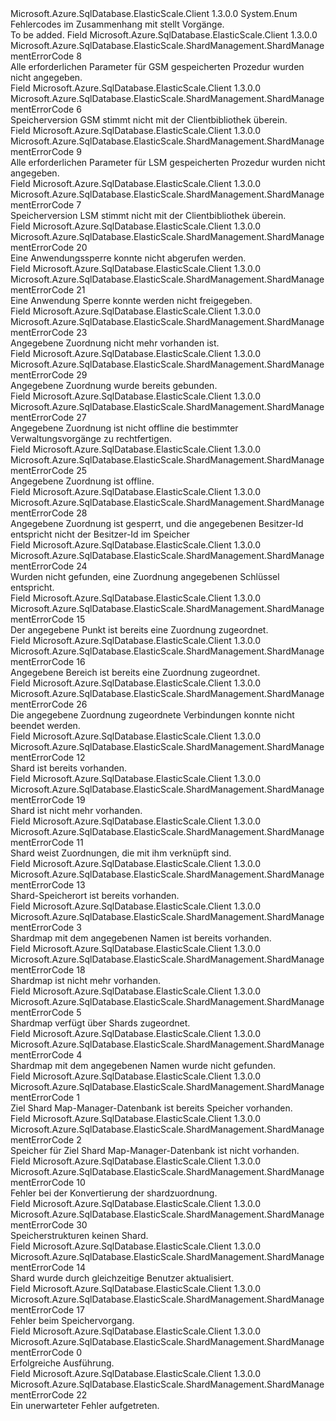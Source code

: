 <Type Name="ShardManagementErrorCode" FullName="Microsoft.Azure.SqlDatabase.ElasticScale.ShardManagement.ShardManagementErrorCode">
  <TypeSignature Language="C#" Value="public enum ShardManagementErrorCode" />
  <TypeSignature Language="ILAsm" Value=".class public auto ansi sealed ShardManagementErrorCode extends System.Enum" />
  <TypeSignature Language="DocId" Value="T:Microsoft.Azure.SqlDatabase.ElasticScale.ShardManagement.ShardManagementErrorCode" />
  <TypeSignature Language="VB.NET" Value="Public Enum ShardManagementErrorCode" />
  <TypeSignature Language="F#" Value="type ShardManagementErrorCode = " />
  <AssemblyInfo>
    <AssemblyName>Microsoft.Azure.SqlDatabase.ElasticScale.Client</AssemblyName>
    <AssemblyVersion>1.3.0.0</AssemblyVersion>
  </AssemblyInfo>
  <Base>
    <BaseTypeName>System.Enum</BaseTypeName>
  </Base>
  <Docs>
    <summary>
            Fehlercodes im Zusammenhang mit stellt <see cref="T:Microsoft.Azure.SqlDatabase.ElasticScale.ShardManagement.ShardMapManager" /> Vorgänge.
            </summary>
    <remarks>To be added.</remarks>
  </Docs>
  <Members>
    <Member MemberName="GlobalStoreOperationInsufficientParameters">
      <MemberSignature Language="C#" Value="GlobalStoreOperationInsufficientParameters" />
      <MemberSignature Language="ILAsm" Value=".field public static literal valuetype Microsoft.Azure.SqlDatabase.ElasticScale.ShardManagement.ShardManagementErrorCode GlobalStoreOperationInsufficientParameters = int32(8)" />
      <MemberSignature Language="DocId" Value="F:Microsoft.Azure.SqlDatabase.ElasticScale.ShardManagement.ShardManagementErrorCode.GlobalStoreOperationInsufficientParameters" />
      <MemberSignature Language="VB.NET" Value="GlobalStoreOperationInsufficientParameters" />
      <MemberSignature Language="F#" Value="GlobalStoreOperationInsufficientParameters = 8" Usage="Microsoft.Azure.SqlDatabase.ElasticScale.ShardManagement.ShardManagementErrorCode.GlobalStoreOperationInsufficientParameters" />
      <MemberType>Field</MemberType>
      <AssemblyInfo>
        <AssemblyName>Microsoft.Azure.SqlDatabase.ElasticScale.Client</AssemblyName>
        <AssemblyVersion>1.3.0.0</AssemblyVersion>
      </AssemblyInfo>
      <ReturnValue>
        <ReturnType>Microsoft.Azure.SqlDatabase.ElasticScale.ShardManagement.ShardManagementErrorCode</ReturnType>
      </ReturnValue>
      <MemberValue>8</MemberValue>
      <Docs>
        <summary>
            Alle erforderlichen Parameter für GSM gespeicherten Prozedur wurden nicht angegeben.
            </summary>
      </Docs>
    </Member>
    <Member MemberName="GlobalStoreVersionMismatch">
      <MemberSignature Language="C#" Value="GlobalStoreVersionMismatch" />
      <MemberSignature Language="ILAsm" Value=".field public static literal valuetype Microsoft.Azure.SqlDatabase.ElasticScale.ShardManagement.ShardManagementErrorCode GlobalStoreVersionMismatch = int32(6)" />
      <MemberSignature Language="DocId" Value="F:Microsoft.Azure.SqlDatabase.ElasticScale.ShardManagement.ShardManagementErrorCode.GlobalStoreVersionMismatch" />
      <MemberSignature Language="VB.NET" Value="GlobalStoreVersionMismatch" />
      <MemberSignature Language="F#" Value="GlobalStoreVersionMismatch = 6" Usage="Microsoft.Azure.SqlDatabase.ElasticScale.ShardManagement.ShardManagementErrorCode.GlobalStoreVersionMismatch" />
      <MemberType>Field</MemberType>
      <AssemblyInfo>
        <AssemblyName>Microsoft.Azure.SqlDatabase.ElasticScale.Client</AssemblyName>
        <AssemblyVersion>1.3.0.0</AssemblyVersion>
      </AssemblyInfo>
      <ReturnValue>
        <ReturnType>Microsoft.Azure.SqlDatabase.ElasticScale.ShardManagement.ShardManagementErrorCode</ReturnType>
      </ReturnValue>
      <MemberValue>6</MemberValue>
      <Docs>
        <summary>
            Speicherversion GSM stimmt nicht mit der Clientbibliothek überein.
            </summary>
      </Docs>
    </Member>
    <Member MemberName="LocalStoreOperationInsufficientParameters">
      <MemberSignature Language="C#" Value="LocalStoreOperationInsufficientParameters" />
      <MemberSignature Language="ILAsm" Value=".field public static literal valuetype Microsoft.Azure.SqlDatabase.ElasticScale.ShardManagement.ShardManagementErrorCode LocalStoreOperationInsufficientParameters = int32(9)" />
      <MemberSignature Language="DocId" Value="F:Microsoft.Azure.SqlDatabase.ElasticScale.ShardManagement.ShardManagementErrorCode.LocalStoreOperationInsufficientParameters" />
      <MemberSignature Language="VB.NET" Value="LocalStoreOperationInsufficientParameters" />
      <MemberSignature Language="F#" Value="LocalStoreOperationInsufficientParameters = 9" Usage="Microsoft.Azure.SqlDatabase.ElasticScale.ShardManagement.ShardManagementErrorCode.LocalStoreOperationInsufficientParameters" />
      <MemberType>Field</MemberType>
      <AssemblyInfo>
        <AssemblyName>Microsoft.Azure.SqlDatabase.ElasticScale.Client</AssemblyName>
        <AssemblyVersion>1.3.0.0</AssemblyVersion>
      </AssemblyInfo>
      <ReturnValue>
        <ReturnType>Microsoft.Azure.SqlDatabase.ElasticScale.ShardManagement.ShardManagementErrorCode</ReturnType>
      </ReturnValue>
      <MemberValue>9</MemberValue>
      <Docs>
        <summary>
            Alle erforderlichen Parameter für LSM gespeicherten Prozedur wurden nicht angegeben.
            </summary>
      </Docs>
    </Member>
    <Member MemberName="LocalStoreVersionMismatch">
      <MemberSignature Language="C#" Value="LocalStoreVersionMismatch" />
      <MemberSignature Language="ILAsm" Value=".field public static literal valuetype Microsoft.Azure.SqlDatabase.ElasticScale.ShardManagement.ShardManagementErrorCode LocalStoreVersionMismatch = int32(7)" />
      <MemberSignature Language="DocId" Value="F:Microsoft.Azure.SqlDatabase.ElasticScale.ShardManagement.ShardManagementErrorCode.LocalStoreVersionMismatch" />
      <MemberSignature Language="VB.NET" Value="LocalStoreVersionMismatch" />
      <MemberSignature Language="F#" Value="LocalStoreVersionMismatch = 7" Usage="Microsoft.Azure.SqlDatabase.ElasticScale.ShardManagement.ShardManagementErrorCode.LocalStoreVersionMismatch" />
      <MemberType>Field</MemberType>
      <AssemblyInfo>
        <AssemblyName>Microsoft.Azure.SqlDatabase.ElasticScale.Client</AssemblyName>
        <AssemblyVersion>1.3.0.0</AssemblyVersion>
      </AssemblyInfo>
      <ReturnValue>
        <ReturnType>Microsoft.Azure.SqlDatabase.ElasticScale.ShardManagement.ShardManagementErrorCode</ReturnType>
      </ReturnValue>
      <MemberValue>7</MemberValue>
      <Docs>
        <summary>
            Speicherversion LSM stimmt nicht mit der Clientbibliothek überein.
            </summary>
      </Docs>
    </Member>
    <Member MemberName="LockNotAcquired">
      <MemberSignature Language="C#" Value="LockNotAcquired" />
      <MemberSignature Language="ILAsm" Value=".field public static literal valuetype Microsoft.Azure.SqlDatabase.ElasticScale.ShardManagement.ShardManagementErrorCode LockNotAcquired = int32(20)" />
      <MemberSignature Language="DocId" Value="F:Microsoft.Azure.SqlDatabase.ElasticScale.ShardManagement.ShardManagementErrorCode.LockNotAcquired" />
      <MemberSignature Language="VB.NET" Value="LockNotAcquired" />
      <MemberSignature Language="F#" Value="LockNotAcquired = 20" Usage="Microsoft.Azure.SqlDatabase.ElasticScale.ShardManagement.ShardManagementErrorCode.LockNotAcquired" />
      <MemberType>Field</MemberType>
      <AssemblyInfo>
        <AssemblyName>Microsoft.Azure.SqlDatabase.ElasticScale.Client</AssemblyName>
        <AssemblyVersion>1.3.0.0</AssemblyVersion>
      </AssemblyInfo>
      <ReturnValue>
        <ReturnType>Microsoft.Azure.SqlDatabase.ElasticScale.ShardManagement.ShardManagementErrorCode</ReturnType>
      </ReturnValue>
      <MemberValue>20</MemberValue>
      <Docs>
        <summary>
            Eine Anwendungssperre konnte nicht abgerufen werden.
            </summary>
      </Docs>
    </Member>
    <Member MemberName="LockNotReleased">
      <MemberSignature Language="C#" Value="LockNotReleased" />
      <MemberSignature Language="ILAsm" Value=".field public static literal valuetype Microsoft.Azure.SqlDatabase.ElasticScale.ShardManagement.ShardManagementErrorCode LockNotReleased = int32(21)" />
      <MemberSignature Language="DocId" Value="F:Microsoft.Azure.SqlDatabase.ElasticScale.ShardManagement.ShardManagementErrorCode.LockNotReleased" />
      <MemberSignature Language="VB.NET" Value="LockNotReleased" />
      <MemberSignature Language="F#" Value="LockNotReleased = 21" Usage="Microsoft.Azure.SqlDatabase.ElasticScale.ShardManagement.ShardManagementErrorCode.LockNotReleased" />
      <MemberType>Field</MemberType>
      <AssemblyInfo>
        <AssemblyName>Microsoft.Azure.SqlDatabase.ElasticScale.Client</AssemblyName>
        <AssemblyVersion>1.3.0.0</AssemblyVersion>
      </AssemblyInfo>
      <ReturnValue>
        <ReturnType>Microsoft.Azure.SqlDatabase.ElasticScale.ShardManagement.ShardManagementErrorCode</ReturnType>
      </ReturnValue>
      <MemberValue>21</MemberValue>
      <Docs>
        <summary>
            Eine Anwendung Sperre konnte werden nicht freigegeben. 
            </summary>
      </Docs>
    </Member>
    <Member MemberName="MappingDoesNotExist">
      <MemberSignature Language="C#" Value="MappingDoesNotExist" />
      <MemberSignature Language="ILAsm" Value=".field public static literal valuetype Microsoft.Azure.SqlDatabase.ElasticScale.ShardManagement.ShardManagementErrorCode MappingDoesNotExist = int32(23)" />
      <MemberSignature Language="DocId" Value="F:Microsoft.Azure.SqlDatabase.ElasticScale.ShardManagement.ShardManagementErrorCode.MappingDoesNotExist" />
      <MemberSignature Language="VB.NET" Value="MappingDoesNotExist" />
      <MemberSignature Language="F#" Value="MappingDoesNotExist = 23" Usage="Microsoft.Azure.SqlDatabase.ElasticScale.ShardManagement.ShardManagementErrorCode.MappingDoesNotExist" />
      <MemberType>Field</MemberType>
      <AssemblyInfo>
        <AssemblyName>Microsoft.Azure.SqlDatabase.ElasticScale.Client</AssemblyName>
        <AssemblyVersion>1.3.0.0</AssemblyVersion>
      </AssemblyInfo>
      <ReturnValue>
        <ReturnType>Microsoft.Azure.SqlDatabase.ElasticScale.ShardManagement.ShardManagementErrorCode</ReturnType>
      </ReturnValue>
      <MemberValue>23</MemberValue>
      <Docs>
        <summary>
            Angegebene Zuordnung nicht mehr vorhanden ist.
            </summary>
      </Docs>
    </Member>
    <Member MemberName="MappingIsAlreadyLocked">
      <MemberSignature Language="C#" Value="MappingIsAlreadyLocked" />
      <MemberSignature Language="ILAsm" Value=".field public static literal valuetype Microsoft.Azure.SqlDatabase.ElasticScale.ShardManagement.ShardManagementErrorCode MappingIsAlreadyLocked = int32(29)" />
      <MemberSignature Language="DocId" Value="F:Microsoft.Azure.SqlDatabase.ElasticScale.ShardManagement.ShardManagementErrorCode.MappingIsAlreadyLocked" />
      <MemberSignature Language="VB.NET" Value="MappingIsAlreadyLocked" />
      <MemberSignature Language="F#" Value="MappingIsAlreadyLocked = 29" Usage="Microsoft.Azure.SqlDatabase.ElasticScale.ShardManagement.ShardManagementErrorCode.MappingIsAlreadyLocked" />
      <MemberType>Field</MemberType>
      <AssemblyInfo>
        <AssemblyName>Microsoft.Azure.SqlDatabase.ElasticScale.Client</AssemblyName>
        <AssemblyVersion>1.3.0.0</AssemblyVersion>
      </AssemblyInfo>
      <ReturnValue>
        <ReturnType>Microsoft.Azure.SqlDatabase.ElasticScale.ShardManagement.ShardManagementErrorCode</ReturnType>
      </ReturnValue>
      <MemberValue>29</MemberValue>
      <Docs>
        <summary>
            Angegebene Zuordnung wurde bereits gebunden.
            </summary>
      </Docs>
    </Member>
    <Member MemberName="MappingIsNotOffline">
      <MemberSignature Language="C#" Value="MappingIsNotOffline" />
      <MemberSignature Language="ILAsm" Value=".field public static literal valuetype Microsoft.Azure.SqlDatabase.ElasticScale.ShardManagement.ShardManagementErrorCode MappingIsNotOffline = int32(27)" />
      <MemberSignature Language="DocId" Value="F:Microsoft.Azure.SqlDatabase.ElasticScale.ShardManagement.ShardManagementErrorCode.MappingIsNotOffline" />
      <MemberSignature Language="VB.NET" Value="MappingIsNotOffline" />
      <MemberSignature Language="F#" Value="MappingIsNotOffline = 27" Usage="Microsoft.Azure.SqlDatabase.ElasticScale.ShardManagement.ShardManagementErrorCode.MappingIsNotOffline" />
      <MemberType>Field</MemberType>
      <AssemblyInfo>
        <AssemblyName>Microsoft.Azure.SqlDatabase.ElasticScale.Client</AssemblyName>
        <AssemblyVersion>1.3.0.0</AssemblyVersion>
      </AssemblyInfo>
      <ReturnValue>
        <ReturnType>Microsoft.Azure.SqlDatabase.ElasticScale.ShardManagement.ShardManagementErrorCode</ReturnType>
      </ReturnValue>
      <MemberValue>27</MemberValue>
      <Docs>
        <summary>
            Angegebene Zuordnung ist nicht offline die bestimmter Verwaltungsvorgänge zu rechtfertigen.
            </summary>
      </Docs>
    </Member>
    <Member MemberName="MappingIsOffline">
      <MemberSignature Language="C#" Value="MappingIsOffline" />
      <MemberSignature Language="ILAsm" Value=".field public static literal valuetype Microsoft.Azure.SqlDatabase.ElasticScale.ShardManagement.ShardManagementErrorCode MappingIsOffline = int32(25)" />
      <MemberSignature Language="DocId" Value="F:Microsoft.Azure.SqlDatabase.ElasticScale.ShardManagement.ShardManagementErrorCode.MappingIsOffline" />
      <MemberSignature Language="VB.NET" Value="MappingIsOffline" />
      <MemberSignature Language="F#" Value="MappingIsOffline = 25" Usage="Microsoft.Azure.SqlDatabase.ElasticScale.ShardManagement.ShardManagementErrorCode.MappingIsOffline" />
      <MemberType>Field</MemberType>
      <AssemblyInfo>
        <AssemblyName>Microsoft.Azure.SqlDatabase.ElasticScale.Client</AssemblyName>
        <AssemblyVersion>1.3.0.0</AssemblyVersion>
      </AssemblyInfo>
      <ReturnValue>
        <ReturnType>Microsoft.Azure.SqlDatabase.ElasticScale.ShardManagement.ShardManagementErrorCode</ReturnType>
      </ReturnValue>
      <MemberValue>25</MemberValue>
      <Docs>
        <summary>
            Angegebene Zuordnung ist offline.
            </summary>
      </Docs>
    </Member>
    <Member MemberName="MappingLockOwnerIdDoesNotMatch">
      <MemberSignature Language="C#" Value="MappingLockOwnerIdDoesNotMatch" />
      <MemberSignature Language="ILAsm" Value=".field public static literal valuetype Microsoft.Azure.SqlDatabase.ElasticScale.ShardManagement.ShardManagementErrorCode MappingLockOwnerIdDoesNotMatch = int32(28)" />
      <MemberSignature Language="DocId" Value="F:Microsoft.Azure.SqlDatabase.ElasticScale.ShardManagement.ShardManagementErrorCode.MappingLockOwnerIdDoesNotMatch" />
      <MemberSignature Language="VB.NET" Value="MappingLockOwnerIdDoesNotMatch" />
      <MemberSignature Language="F#" Value="MappingLockOwnerIdDoesNotMatch = 28" Usage="Microsoft.Azure.SqlDatabase.ElasticScale.ShardManagement.ShardManagementErrorCode.MappingLockOwnerIdDoesNotMatch" />
      <MemberType>Field</MemberType>
      <AssemblyInfo>
        <AssemblyName>Microsoft.Azure.SqlDatabase.ElasticScale.Client</AssemblyName>
        <AssemblyVersion>1.3.0.0</AssemblyVersion>
      </AssemblyInfo>
      <ReturnValue>
        <ReturnType>Microsoft.Azure.SqlDatabase.ElasticScale.ShardManagement.ShardManagementErrorCode</ReturnType>
      </ReturnValue>
      <MemberValue>28</MemberValue>
      <Docs>
        <summary>
            Angegebene Zuordnung ist gesperrt, und die angegebenen Besitzer-Id entspricht nicht der Besitzer-Id im Speicher
            </summary>
      </Docs>
    </Member>
    <Member MemberName="MappingNotFoundForKey">
      <MemberSignature Language="C#" Value="MappingNotFoundForKey" />
      <MemberSignature Language="ILAsm" Value=".field public static literal valuetype Microsoft.Azure.SqlDatabase.ElasticScale.ShardManagement.ShardManagementErrorCode MappingNotFoundForKey = int32(24)" />
      <MemberSignature Language="DocId" Value="F:Microsoft.Azure.SqlDatabase.ElasticScale.ShardManagement.ShardManagementErrorCode.MappingNotFoundForKey" />
      <MemberSignature Language="VB.NET" Value="MappingNotFoundForKey" />
      <MemberSignature Language="F#" Value="MappingNotFoundForKey = 24" Usage="Microsoft.Azure.SqlDatabase.ElasticScale.ShardManagement.ShardManagementErrorCode.MappingNotFoundForKey" />
      <MemberType>Field</MemberType>
      <AssemblyInfo>
        <AssemblyName>Microsoft.Azure.SqlDatabase.ElasticScale.Client</AssemblyName>
        <AssemblyVersion>1.3.0.0</AssemblyVersion>
      </AssemblyInfo>
      <ReturnValue>
        <ReturnType>Microsoft.Azure.SqlDatabase.ElasticScale.ShardManagement.ShardManagementErrorCode</ReturnType>
      </ReturnValue>
      <MemberValue>24</MemberValue>
      <Docs>
        <summary>
            Wurden nicht gefunden, eine Zuordnung angegebenen Schlüssel entspricht.
            </summary>
      </Docs>
    </Member>
    <Member MemberName="MappingPointAlreadyMapped">
      <MemberSignature Language="C#" Value="MappingPointAlreadyMapped" />
      <MemberSignature Language="ILAsm" Value=".field public static literal valuetype Microsoft.Azure.SqlDatabase.ElasticScale.ShardManagement.ShardManagementErrorCode MappingPointAlreadyMapped = int32(15)" />
      <MemberSignature Language="DocId" Value="F:Microsoft.Azure.SqlDatabase.ElasticScale.ShardManagement.ShardManagementErrorCode.MappingPointAlreadyMapped" />
      <MemberSignature Language="VB.NET" Value="MappingPointAlreadyMapped" />
      <MemberSignature Language="F#" Value="MappingPointAlreadyMapped = 15" Usage="Microsoft.Azure.SqlDatabase.ElasticScale.ShardManagement.ShardManagementErrorCode.MappingPointAlreadyMapped" />
      <MemberType>Field</MemberType>
      <AssemblyInfo>
        <AssemblyName>Microsoft.Azure.SqlDatabase.ElasticScale.Client</AssemblyName>
        <AssemblyVersion>1.3.0.0</AssemblyVersion>
      </AssemblyInfo>
      <ReturnValue>
        <ReturnType>Microsoft.Azure.SqlDatabase.ElasticScale.ShardManagement.ShardManagementErrorCode</ReturnType>
      </ReturnValue>
      <MemberValue>15</MemberValue>
      <Docs>
        <summary>
            Der angegebene Punkt ist bereits eine Zuordnung zugeordnet.
            </summary>
      </Docs>
    </Member>
    <Member MemberName="MappingRangeAlreadyMapped">
      <MemberSignature Language="C#" Value="MappingRangeAlreadyMapped" />
      <MemberSignature Language="ILAsm" Value=".field public static literal valuetype Microsoft.Azure.SqlDatabase.ElasticScale.ShardManagement.ShardManagementErrorCode MappingRangeAlreadyMapped = int32(16)" />
      <MemberSignature Language="DocId" Value="F:Microsoft.Azure.SqlDatabase.ElasticScale.ShardManagement.ShardManagementErrorCode.MappingRangeAlreadyMapped" />
      <MemberSignature Language="VB.NET" Value="MappingRangeAlreadyMapped" />
      <MemberSignature Language="F#" Value="MappingRangeAlreadyMapped = 16" Usage="Microsoft.Azure.SqlDatabase.ElasticScale.ShardManagement.ShardManagementErrorCode.MappingRangeAlreadyMapped" />
      <MemberType>Field</MemberType>
      <AssemblyInfo>
        <AssemblyName>Microsoft.Azure.SqlDatabase.ElasticScale.Client</AssemblyName>
        <AssemblyVersion>1.3.0.0</AssemblyVersion>
      </AssemblyInfo>
      <ReturnValue>
        <ReturnType>Microsoft.Azure.SqlDatabase.ElasticScale.ShardManagement.ShardManagementErrorCode</ReturnType>
      </ReturnValue>
      <MemberValue>16</MemberValue>
      <Docs>
        <summary>
            Angegebene Bereich ist bereits eine Zuordnung zugeordnet.
            </summary>
      </Docs>
    </Member>
    <Member MemberName="MappingsKillConnectionFailure">
      <MemberSignature Language="C#" Value="MappingsKillConnectionFailure" />
      <MemberSignature Language="ILAsm" Value=".field public static literal valuetype Microsoft.Azure.SqlDatabase.ElasticScale.ShardManagement.ShardManagementErrorCode MappingsKillConnectionFailure = int32(26)" />
      <MemberSignature Language="DocId" Value="F:Microsoft.Azure.SqlDatabase.ElasticScale.ShardManagement.ShardManagementErrorCode.MappingsKillConnectionFailure" />
      <MemberSignature Language="VB.NET" Value="MappingsKillConnectionFailure" />
      <MemberSignature Language="F#" Value="MappingsKillConnectionFailure = 26" Usage="Microsoft.Azure.SqlDatabase.ElasticScale.ShardManagement.ShardManagementErrorCode.MappingsKillConnectionFailure" />
      <MemberType>Field</MemberType>
      <AssemblyInfo>
        <AssemblyName>Microsoft.Azure.SqlDatabase.ElasticScale.Client</AssemblyName>
        <AssemblyVersion>1.3.0.0</AssemblyVersion>
      </AssemblyInfo>
      <ReturnValue>
        <ReturnType>Microsoft.Azure.SqlDatabase.ElasticScale.ShardManagement.ShardManagementErrorCode</ReturnType>
      </ReturnValue>
      <MemberValue>26</MemberValue>
      <Docs>
        <summary>
            Die angegebene Zuordnung zugeordnete Verbindungen konnte nicht beendet werden.
            </summary>
      </Docs>
    </Member>
    <Member MemberName="ShardAlreadyExists">
      <MemberSignature Language="C#" Value="ShardAlreadyExists" />
      <MemberSignature Language="ILAsm" Value=".field public static literal valuetype Microsoft.Azure.SqlDatabase.ElasticScale.ShardManagement.ShardManagementErrorCode ShardAlreadyExists = int32(12)" />
      <MemberSignature Language="DocId" Value="F:Microsoft.Azure.SqlDatabase.ElasticScale.ShardManagement.ShardManagementErrorCode.ShardAlreadyExists" />
      <MemberSignature Language="VB.NET" Value="ShardAlreadyExists" />
      <MemberSignature Language="F#" Value="ShardAlreadyExists = 12" Usage="Microsoft.Azure.SqlDatabase.ElasticScale.ShardManagement.ShardManagementErrorCode.ShardAlreadyExists" />
      <MemberType>Field</MemberType>
      <AssemblyInfo>
        <AssemblyName>Microsoft.Azure.SqlDatabase.ElasticScale.Client</AssemblyName>
        <AssemblyVersion>1.3.0.0</AssemblyVersion>
      </AssemblyInfo>
      <ReturnValue>
        <ReturnType>Microsoft.Azure.SqlDatabase.ElasticScale.ShardManagement.ShardManagementErrorCode</ReturnType>
      </ReturnValue>
      <MemberValue>12</MemberValue>
      <Docs>
        <summary>
            Shard ist bereits vorhanden.
            </summary>
      </Docs>
    </Member>
    <Member MemberName="ShardDoesNotExist">
      <MemberSignature Language="C#" Value="ShardDoesNotExist" />
      <MemberSignature Language="ILAsm" Value=".field public static literal valuetype Microsoft.Azure.SqlDatabase.ElasticScale.ShardManagement.ShardManagementErrorCode ShardDoesNotExist = int32(19)" />
      <MemberSignature Language="DocId" Value="F:Microsoft.Azure.SqlDatabase.ElasticScale.ShardManagement.ShardManagementErrorCode.ShardDoesNotExist" />
      <MemberSignature Language="VB.NET" Value="ShardDoesNotExist" />
      <MemberSignature Language="F#" Value="ShardDoesNotExist = 19" Usage="Microsoft.Azure.SqlDatabase.ElasticScale.ShardManagement.ShardManagementErrorCode.ShardDoesNotExist" />
      <MemberType>Field</MemberType>
      <AssemblyInfo>
        <AssemblyName>Microsoft.Azure.SqlDatabase.ElasticScale.Client</AssemblyName>
        <AssemblyVersion>1.3.0.0</AssemblyVersion>
      </AssemblyInfo>
      <ReturnValue>
        <ReturnType>Microsoft.Azure.SqlDatabase.ElasticScale.ShardManagement.ShardManagementErrorCode</ReturnType>
      </ReturnValue>
      <MemberValue>19</MemberValue>
      <Docs>
        <summary>
            Shard ist nicht mehr vorhanden.
            </summary>
      </Docs>
    </Member>
    <Member MemberName="ShardHasMappings">
      <MemberSignature Language="C#" Value="ShardHasMappings" />
      <MemberSignature Language="ILAsm" Value=".field public static literal valuetype Microsoft.Azure.SqlDatabase.ElasticScale.ShardManagement.ShardManagementErrorCode ShardHasMappings = int32(11)" />
      <MemberSignature Language="DocId" Value="F:Microsoft.Azure.SqlDatabase.ElasticScale.ShardManagement.ShardManagementErrorCode.ShardHasMappings" />
      <MemberSignature Language="VB.NET" Value="ShardHasMappings" />
      <MemberSignature Language="F#" Value="ShardHasMappings = 11" Usage="Microsoft.Azure.SqlDatabase.ElasticScale.ShardManagement.ShardManagementErrorCode.ShardHasMappings" />
      <MemberType>Field</MemberType>
      <AssemblyInfo>
        <AssemblyName>Microsoft.Azure.SqlDatabase.ElasticScale.Client</AssemblyName>
        <AssemblyVersion>1.3.0.0</AssemblyVersion>
      </AssemblyInfo>
      <ReturnValue>
        <ReturnType>Microsoft.Azure.SqlDatabase.ElasticScale.ShardManagement.ShardManagementErrorCode</ReturnType>
      </ReturnValue>
      <MemberValue>11</MemberValue>
      <Docs>
        <summary>
            Shard weist Zuordnungen, die mit ihm verknüpft sind.
            </summary>
      </Docs>
    </Member>
    <Member MemberName="ShardLocationAlreadyExists">
      <MemberSignature Language="C#" Value="ShardLocationAlreadyExists" />
      <MemberSignature Language="ILAsm" Value=".field public static literal valuetype Microsoft.Azure.SqlDatabase.ElasticScale.ShardManagement.ShardManagementErrorCode ShardLocationAlreadyExists = int32(13)" />
      <MemberSignature Language="DocId" Value="F:Microsoft.Azure.SqlDatabase.ElasticScale.ShardManagement.ShardManagementErrorCode.ShardLocationAlreadyExists" />
      <MemberSignature Language="VB.NET" Value="ShardLocationAlreadyExists" />
      <MemberSignature Language="F#" Value="ShardLocationAlreadyExists = 13" Usage="Microsoft.Azure.SqlDatabase.ElasticScale.ShardManagement.ShardManagementErrorCode.ShardLocationAlreadyExists" />
      <MemberType>Field</MemberType>
      <AssemblyInfo>
        <AssemblyName>Microsoft.Azure.SqlDatabase.ElasticScale.Client</AssemblyName>
        <AssemblyVersion>1.3.0.0</AssemblyVersion>
      </AssemblyInfo>
      <ReturnValue>
        <ReturnType>Microsoft.Azure.SqlDatabase.ElasticScale.ShardManagement.ShardManagementErrorCode</ReturnType>
      </ReturnValue>
      <MemberValue>13</MemberValue>
      <Docs>
        <summary>
            Shard-Speicherort ist bereits vorhanden.
            </summary>
      </Docs>
    </Member>
    <Member MemberName="ShardMapAlreadyExists">
      <MemberSignature Language="C#" Value="ShardMapAlreadyExists" />
      <MemberSignature Language="ILAsm" Value=".field public static literal valuetype Microsoft.Azure.SqlDatabase.ElasticScale.ShardManagement.ShardManagementErrorCode ShardMapAlreadyExists = int32(3)" />
      <MemberSignature Language="DocId" Value="F:Microsoft.Azure.SqlDatabase.ElasticScale.ShardManagement.ShardManagementErrorCode.ShardMapAlreadyExists" />
      <MemberSignature Language="VB.NET" Value="ShardMapAlreadyExists" />
      <MemberSignature Language="F#" Value="ShardMapAlreadyExists = 3" Usage="Microsoft.Azure.SqlDatabase.ElasticScale.ShardManagement.ShardManagementErrorCode.ShardMapAlreadyExists" />
      <MemberType>Field</MemberType>
      <AssemblyInfo>
        <AssemblyName>Microsoft.Azure.SqlDatabase.ElasticScale.Client</AssemblyName>
        <AssemblyVersion>1.3.0.0</AssemblyVersion>
      </AssemblyInfo>
      <ReturnValue>
        <ReturnType>Microsoft.Azure.SqlDatabase.ElasticScale.ShardManagement.ShardManagementErrorCode</ReturnType>
      </ReturnValue>
      <MemberValue>3</MemberValue>
      <Docs>
        <summary>
            Shardmap mit dem angegebenen Namen ist bereits vorhanden.
            </summary>
      </Docs>
    </Member>
    <Member MemberName="ShardMapDoesNotExist">
      <MemberSignature Language="C#" Value="ShardMapDoesNotExist" />
      <MemberSignature Language="ILAsm" Value=".field public static literal valuetype Microsoft.Azure.SqlDatabase.ElasticScale.ShardManagement.ShardManagementErrorCode ShardMapDoesNotExist = int32(18)" />
      <MemberSignature Language="DocId" Value="F:Microsoft.Azure.SqlDatabase.ElasticScale.ShardManagement.ShardManagementErrorCode.ShardMapDoesNotExist" />
      <MemberSignature Language="VB.NET" Value="ShardMapDoesNotExist" />
      <MemberSignature Language="F#" Value="ShardMapDoesNotExist = 18" Usage="Microsoft.Azure.SqlDatabase.ElasticScale.ShardManagement.ShardManagementErrorCode.ShardMapDoesNotExist" />
      <MemberType>Field</MemberType>
      <AssemblyInfo>
        <AssemblyName>Microsoft.Azure.SqlDatabase.ElasticScale.Client</AssemblyName>
        <AssemblyVersion>1.3.0.0</AssemblyVersion>
      </AssemblyInfo>
      <ReturnValue>
        <ReturnType>Microsoft.Azure.SqlDatabase.ElasticScale.ShardManagement.ShardManagementErrorCode</ReturnType>
      </ReturnValue>
      <MemberValue>18</MemberValue>
      <Docs>
        <summary>
            Shardmap ist nicht mehr vorhanden.
            </summary>
      </Docs>
    </Member>
    <Member MemberName="ShardMapHasShards">
      <MemberSignature Language="C#" Value="ShardMapHasShards" />
      <MemberSignature Language="ILAsm" Value=".field public static literal valuetype Microsoft.Azure.SqlDatabase.ElasticScale.ShardManagement.ShardManagementErrorCode ShardMapHasShards = int32(5)" />
      <MemberSignature Language="DocId" Value="F:Microsoft.Azure.SqlDatabase.ElasticScale.ShardManagement.ShardManagementErrorCode.ShardMapHasShards" />
      <MemberSignature Language="VB.NET" Value="ShardMapHasShards" />
      <MemberSignature Language="F#" Value="ShardMapHasShards = 5" Usage="Microsoft.Azure.SqlDatabase.ElasticScale.ShardManagement.ShardManagementErrorCode.ShardMapHasShards" />
      <MemberType>Field</MemberType>
      <AssemblyInfo>
        <AssemblyName>Microsoft.Azure.SqlDatabase.ElasticScale.Client</AssemblyName>
        <AssemblyVersion>1.3.0.0</AssemblyVersion>
      </AssemblyInfo>
      <ReturnValue>
        <ReturnType>Microsoft.Azure.SqlDatabase.ElasticScale.ShardManagement.ShardManagementErrorCode</ReturnType>
      </ReturnValue>
      <MemberValue>5</MemberValue>
      <Docs>
        <summary>
            Shardmap verfügt über Shards zugeordnet.
            </summary>
      </Docs>
    </Member>
    <Member MemberName="ShardMapLookupFailure">
      <MemberSignature Language="C#" Value="ShardMapLookupFailure" />
      <MemberSignature Language="ILAsm" Value=".field public static literal valuetype Microsoft.Azure.SqlDatabase.ElasticScale.ShardManagement.ShardManagementErrorCode ShardMapLookupFailure = int32(4)" />
      <MemberSignature Language="DocId" Value="F:Microsoft.Azure.SqlDatabase.ElasticScale.ShardManagement.ShardManagementErrorCode.ShardMapLookupFailure" />
      <MemberSignature Language="VB.NET" Value="ShardMapLookupFailure" />
      <MemberSignature Language="F#" Value="ShardMapLookupFailure = 4" Usage="Microsoft.Azure.SqlDatabase.ElasticScale.ShardManagement.ShardManagementErrorCode.ShardMapLookupFailure" />
      <MemberType>Field</MemberType>
      <AssemblyInfo>
        <AssemblyName>Microsoft.Azure.SqlDatabase.ElasticScale.Client</AssemblyName>
        <AssemblyVersion>1.3.0.0</AssemblyVersion>
      </AssemblyInfo>
      <ReturnValue>
        <ReturnType>Microsoft.Azure.SqlDatabase.ElasticScale.ShardManagement.ShardManagementErrorCode</ReturnType>
      </ReturnValue>
      <MemberValue>4</MemberValue>
      <Docs>
        <summary>
            Shardmap mit dem angegebenen Namen wurde nicht gefunden.
            </summary>
      </Docs>
    </Member>
    <Member MemberName="ShardMapManagerStoreAlreadyExists">
      <MemberSignature Language="C#" Value="ShardMapManagerStoreAlreadyExists" />
      <MemberSignature Language="ILAsm" Value=".field public static literal valuetype Microsoft.Azure.SqlDatabase.ElasticScale.ShardManagement.ShardManagementErrorCode ShardMapManagerStoreAlreadyExists = int32(1)" />
      <MemberSignature Language="DocId" Value="F:Microsoft.Azure.SqlDatabase.ElasticScale.ShardManagement.ShardManagementErrorCode.ShardMapManagerStoreAlreadyExists" />
      <MemberSignature Language="VB.NET" Value="ShardMapManagerStoreAlreadyExists" />
      <MemberSignature Language="F#" Value="ShardMapManagerStoreAlreadyExists = 1" Usage="Microsoft.Azure.SqlDatabase.ElasticScale.ShardManagement.ShardManagementErrorCode.ShardMapManagerStoreAlreadyExists" />
      <MemberType>Field</MemberType>
      <AssemblyInfo>
        <AssemblyName>Microsoft.Azure.SqlDatabase.ElasticScale.Client</AssemblyName>
        <AssemblyVersion>1.3.0.0</AssemblyVersion>
      </AssemblyInfo>
      <ReturnValue>
        <ReturnType>Microsoft.Azure.SqlDatabase.ElasticScale.ShardManagement.ShardManagementErrorCode</ReturnType>
      </ReturnValue>
      <MemberValue>1</MemberValue>
      <Docs>
        <summary>
            Ziel Shard Map-Manager-Datenbank ist bereits Speicher vorhanden.
            </summary>
      </Docs>
    </Member>
    <Member MemberName="ShardMapManagerStoreDoesNotExist">
      <MemberSignature Language="C#" Value="ShardMapManagerStoreDoesNotExist" />
      <MemberSignature Language="ILAsm" Value=".field public static literal valuetype Microsoft.Azure.SqlDatabase.ElasticScale.ShardManagement.ShardManagementErrorCode ShardMapManagerStoreDoesNotExist = int32(2)" />
      <MemberSignature Language="DocId" Value="F:Microsoft.Azure.SqlDatabase.ElasticScale.ShardManagement.ShardManagementErrorCode.ShardMapManagerStoreDoesNotExist" />
      <MemberSignature Language="VB.NET" Value="ShardMapManagerStoreDoesNotExist" />
      <MemberSignature Language="F#" Value="ShardMapManagerStoreDoesNotExist = 2" Usage="Microsoft.Azure.SqlDatabase.ElasticScale.ShardManagement.ShardManagementErrorCode.ShardMapManagerStoreDoesNotExist" />
      <MemberType>Field</MemberType>
      <AssemblyInfo>
        <AssemblyName>Microsoft.Azure.SqlDatabase.ElasticScale.Client</AssemblyName>
        <AssemblyVersion>1.3.0.0</AssemblyVersion>
      </AssemblyInfo>
      <ReturnValue>
        <ReturnType>Microsoft.Azure.SqlDatabase.ElasticScale.ShardManagement.ShardManagementErrorCode</ReturnType>
      </ReturnValue>
      <MemberValue>2</MemberValue>
      <Docs>
        <summary>
            Speicher für Ziel Shard Map-Manager-Datenbank ist nicht vorhanden.
            </summary>
      </Docs>
    </Member>
    <Member MemberName="ShardMapTypeConversionError">
      <MemberSignature Language="C#" Value="ShardMapTypeConversionError" />
      <MemberSignature Language="ILAsm" Value=".field public static literal valuetype Microsoft.Azure.SqlDatabase.ElasticScale.ShardManagement.ShardManagementErrorCode ShardMapTypeConversionError = int32(10)" />
      <MemberSignature Language="DocId" Value="F:Microsoft.Azure.SqlDatabase.ElasticScale.ShardManagement.ShardManagementErrorCode.ShardMapTypeConversionError" />
      <MemberSignature Language="VB.NET" Value="ShardMapTypeConversionError" />
      <MemberSignature Language="F#" Value="ShardMapTypeConversionError = 10" Usage="Microsoft.Azure.SqlDatabase.ElasticScale.ShardManagement.ShardManagementErrorCode.ShardMapTypeConversionError" />
      <MemberType>Field</MemberType>
      <AssemblyInfo>
        <AssemblyName>Microsoft.Azure.SqlDatabase.ElasticScale.Client</AssemblyName>
        <AssemblyVersion>1.3.0.0</AssemblyVersion>
      </AssemblyInfo>
      <ReturnValue>
        <ReturnType>Microsoft.Azure.SqlDatabase.ElasticScale.ShardManagement.ShardManagementErrorCode</ReturnType>
      </ReturnValue>
      <MemberValue>10</MemberValue>
      <Docs>
        <summary>
            Fehler bei der Konvertierung der shardzuordnung.
            </summary>
      </Docs>
    </Member>
    <Member MemberName="ShardNotValid">
      <MemberSignature Language="C#" Value="ShardNotValid" />
      <MemberSignature Language="ILAsm" Value=".field public static literal valuetype Microsoft.Azure.SqlDatabase.ElasticScale.ShardManagement.ShardManagementErrorCode ShardNotValid = int32(30)" />
      <MemberSignature Language="DocId" Value="F:Microsoft.Azure.SqlDatabase.ElasticScale.ShardManagement.ShardManagementErrorCode.ShardNotValid" />
      <MemberSignature Language="VB.NET" Value="ShardNotValid" />
      <MemberSignature Language="F#" Value="ShardNotValid = 30" Usage="Microsoft.Azure.SqlDatabase.ElasticScale.ShardManagement.ShardManagementErrorCode.ShardNotValid" />
      <MemberType>Field</MemberType>
      <AssemblyInfo>
        <AssemblyName>Microsoft.Azure.SqlDatabase.ElasticScale.Client</AssemblyName>
        <AssemblyVersion>1.3.0.0</AssemblyVersion>
      </AssemblyInfo>
      <ReturnValue>
        <ReturnType>Microsoft.Azure.SqlDatabase.ElasticScale.ShardManagement.ShardManagementErrorCode</ReturnType>
      </ReturnValue>
      <MemberValue>30</MemberValue>
      <Docs>
        <summary>
            Speicherstrukturen keinen Shard.
            </summary>
      </Docs>
    </Member>
    <Member MemberName="ShardVersionMismatch">
      <MemberSignature Language="C#" Value="ShardVersionMismatch" />
      <MemberSignature Language="ILAsm" Value=".field public static literal valuetype Microsoft.Azure.SqlDatabase.ElasticScale.ShardManagement.ShardManagementErrorCode ShardVersionMismatch = int32(14)" />
      <MemberSignature Language="DocId" Value="F:Microsoft.Azure.SqlDatabase.ElasticScale.ShardManagement.ShardManagementErrorCode.ShardVersionMismatch" />
      <MemberSignature Language="VB.NET" Value="ShardVersionMismatch" />
      <MemberSignature Language="F#" Value="ShardVersionMismatch = 14" Usage="Microsoft.Azure.SqlDatabase.ElasticScale.ShardManagement.ShardManagementErrorCode.ShardVersionMismatch" />
      <MemberType>Field</MemberType>
      <AssemblyInfo>
        <AssemblyName>Microsoft.Azure.SqlDatabase.ElasticScale.Client</AssemblyName>
        <AssemblyVersion>1.3.0.0</AssemblyVersion>
      </AssemblyInfo>
      <ReturnValue>
        <ReturnType>Microsoft.Azure.SqlDatabase.ElasticScale.ShardManagement.ShardManagementErrorCode</ReturnType>
      </ReturnValue>
      <MemberValue>14</MemberValue>
      <Docs>
        <summary>
            Shard wurde durch gleichzeitige Benutzer aktualisiert.
            </summary>
      </Docs>
    </Member>
    <Member MemberName="StorageOperationFailure">
      <MemberSignature Language="C#" Value="StorageOperationFailure" />
      <MemberSignature Language="ILAsm" Value=".field public static literal valuetype Microsoft.Azure.SqlDatabase.ElasticScale.ShardManagement.ShardManagementErrorCode StorageOperationFailure = int32(17)" />
      <MemberSignature Language="DocId" Value="F:Microsoft.Azure.SqlDatabase.ElasticScale.ShardManagement.ShardManagementErrorCode.StorageOperationFailure" />
      <MemberSignature Language="VB.NET" Value="StorageOperationFailure" />
      <MemberSignature Language="F#" Value="StorageOperationFailure = 17" Usage="Microsoft.Azure.SqlDatabase.ElasticScale.ShardManagement.ShardManagementErrorCode.StorageOperationFailure" />
      <MemberType>Field</MemberType>
      <AssemblyInfo>
        <AssemblyName>Microsoft.Azure.SqlDatabase.ElasticScale.Client</AssemblyName>
        <AssemblyVersion>1.3.0.0</AssemblyVersion>
      </AssemblyInfo>
      <ReturnValue>
        <ReturnType>Microsoft.Azure.SqlDatabase.ElasticScale.ShardManagement.ShardManagementErrorCode</ReturnType>
      </ReturnValue>
      <MemberValue>17</MemberValue>
      <Docs>
        <summary>
            Fehler beim Speichervorgang.
            </summary>
      </Docs>
    </Member>
    <Member MemberName="Success">
      <MemberSignature Language="C#" Value="Success" />
      <MemberSignature Language="ILAsm" Value=".field public static literal valuetype Microsoft.Azure.SqlDatabase.ElasticScale.ShardManagement.ShardManagementErrorCode Success = int32(0)" />
      <MemberSignature Language="DocId" Value="F:Microsoft.Azure.SqlDatabase.ElasticScale.ShardManagement.ShardManagementErrorCode.Success" />
      <MemberSignature Language="VB.NET" Value="Success" />
      <MemberSignature Language="F#" Value="Success = 0" Usage="Microsoft.Azure.SqlDatabase.ElasticScale.ShardManagement.ShardManagementErrorCode.Success" />
      <MemberType>Field</MemberType>
      <AssemblyInfo>
        <AssemblyName>Microsoft.Azure.SqlDatabase.ElasticScale.Client</AssemblyName>
        <AssemblyVersion>1.3.0.0</AssemblyVersion>
      </AssemblyInfo>
      <ReturnValue>
        <ReturnType>Microsoft.Azure.SqlDatabase.ElasticScale.ShardManagement.ShardManagementErrorCode</ReturnType>
      </ReturnValue>
      <MemberValue>0</MemberValue>
      <Docs>
        <summary>
            Erfolgreiche Ausführung.
            </summary>
      </Docs>
    </Member>
    <Member MemberName="UnexpectedError">
      <MemberSignature Language="C#" Value="UnexpectedError" />
      <MemberSignature Language="ILAsm" Value=".field public static literal valuetype Microsoft.Azure.SqlDatabase.ElasticScale.ShardManagement.ShardManagementErrorCode UnexpectedError = int32(22)" />
      <MemberSignature Language="DocId" Value="F:Microsoft.Azure.SqlDatabase.ElasticScale.ShardManagement.ShardManagementErrorCode.UnexpectedError" />
      <MemberSignature Language="VB.NET" Value="UnexpectedError" />
      <MemberSignature Language="F#" Value="UnexpectedError = 22" Usage="Microsoft.Azure.SqlDatabase.ElasticScale.ShardManagement.ShardManagementErrorCode.UnexpectedError" />
      <MemberType>Field</MemberType>
      <AssemblyInfo>
        <AssemblyName>Microsoft.Azure.SqlDatabase.ElasticScale.Client</AssemblyName>
        <AssemblyVersion>1.3.0.0</AssemblyVersion>
      </AssemblyInfo>
      <ReturnValue>
        <ReturnType>Microsoft.Azure.SqlDatabase.ElasticScale.ShardManagement.ShardManagementErrorCode</ReturnType>
      </ReturnValue>
      <MemberValue>22</MemberValue>
      <Docs>
        <summary>
            Ein unerwarteter Fehler aufgetreten.
            </summary>
      </Docs>
    </Member>
  </Members>
</Type>